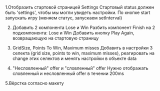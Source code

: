 1.Отобразить стартовой страницей Settings
Стартовый status должен быть 'settings', чтобы мы могли увидеть настройки.
По кнопке start запускать игру (меняем статус, запускаем setInterval)

2. Добавить 2 компонента Lose и Win
   Разбить компонент Finish на 2 подкомпонента: Lose и Win
   Добавить кнопку Play Again, возвращающую на стартовую страницу

3. GridSize, Points To Win, Maximum misses
   Добавить в настройки 3 селекта (grid size, points to win, maximum misses), реагировать на change этих селектов и менять настройки в объекте data

4. "Несловленный" offer и "словленный" offer
   Нужно отображать словленный и несловленный offer в течении 200ms

5.Вёрстка согласно макету
